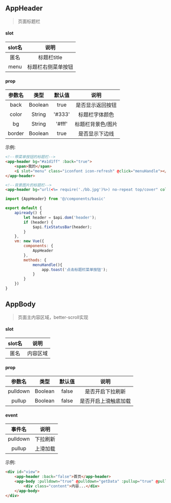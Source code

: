## AppHeader
> 页面标题栏

#### slot
slot名|说明
:--:|:--:
匿名|标题栏title
menu|标题栏右侧菜单按钮

#### prop
参数名|类型|默认值|说明
:--:|:--:|:--:|:--:
back|Boolean|true|是否显示返回按钮
color|String|'#333'|标题栏字体颜色
bg|String|'#fff'|标题栏背景色/图片
border|Boolean|true|是否显示下边线

示例:
```html
<!--带菜单按钮的标题栏-->
<app-header bg="#a1d1ff" :back="true">
    <span>我的</span>
    <i slot="menu" class="iconfont icon-refresh" @click="menuHandle"></i>
</app-header>

<!--背景图片的标题栏-->
<app-header bg="url(<%= require('./bb.jpg')%>) no-repeat top/cover" color="#fff" :border="false">关于</app-header>
```

```javascript
import {AppHeader} from '@/components/basic'

export default {
    apiready() {
        let header = $api.dom('header');
        if (header) {
            $api.fixStatusBar(header);
        }
    },
    vm: new Vue({
        components: {
            AppHeader
        },
        methods: {
            menuHandle(){
                app.toast('点击标题栏菜单按钮');
            }
        }
    })
}
```

## AppBody
> 页面主内容区域，better-scroll实现

#### slot
slot名|说明
:--:|:--:
匿名|内容区域

#### prop
参数名|类型|默认值|说明
:--:|:--:|:--:|:--:
pulldown|Boolean|false|是否开启下拉刷新
pullup|Boolean|false|是否开启上滑触底加载

#### event
事件名|说明
:--:|:--:
pulldown|下拉刷新
pullup|上滑加载

示例:
```html
<div id="view">
    <app-header :back="false">首页</app-header>
    <app-body :pulldown="true" @pulldown="getData" :pullup="true" @pullup="loadMore">
        <div class="content">内容...</div>
    </app-body>
</div>
```